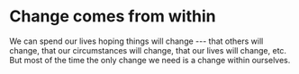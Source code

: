 # Change comes from within

We can spend our lives hoping things will change --- that others will change, that our circumstances will change, that our lives will change, etc. But most of the time the only change we need is a change within ourselves.
